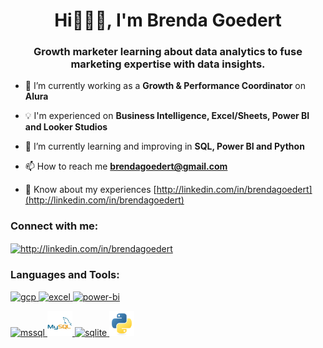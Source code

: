 <h1 align="center">Hi👩🏻‍💻, I'm Brenda Goedert</h1>
<h3 align="center">Growth marketer learning about data analytics to fuse marketing expertise with data insights.</h3>

- 🔭 I’m currently working as a **Growth & Performance Coordinator** on **Alura**

- 💡 I'm experienced on **Business Intelligence, Excel/Sheets, Power BI and Looker Studios**

- 🌱 I’m currently learning and improving in **SQL, Power BI and Python**

- 📫 How to reach me **brendagoedert@gmail.com**

- 📄 Know about my experiences [http://linkedin.com/in/brendagoedert](http://linkedin.com/in/brendagoedert)

<h3 align="left">Connect with me:</h3>
<p align="left">
<a href="https://linkedin.com/in/brendagoedert" target="blank"><img align="center" src="https://raw.githubusercontent.com/rahuldkjain/github-profile-readme-generator/master/src/images/icons/Social/linked-in-alt.svg" alt="http://linkedin.com/in/brendagoedert" height="30" width="40" /></a>
</p>

<h3 align="left">Languages and Tools:</h3>
<p align="left"> 

<a href="https://cloud.google.com" target="_blank" rel="noreferrer"> <img src="https://www.vectorlogo.zone/logos/google_cloud/google_cloud-icon.svg" alt="gcp" width="40" height="40"/> </a>
<a href="https://www.microsoft.com/pt-br/microsoft-365/excel" target="_blank" rel="noreferrer"> <img src="https://cdn-icons-png.flaticon.com/512/888/888850.png" alt="excel" width="40" height="40"/> </a>
<a href="https://powerbi.microsoft.com/pt-br/" target="_blank" rel="noreferrer"> <img src="https://e7.pngegg.com/pngimages/252/727/png-clipart-power-bi-business-intelligence-microsoft-analytics-microsoft-text-rectangle.png" alt="power-bi" width="40" height="40"/> </a>

<a href="https://www.microsoft.com/en-us/sql-server" target="_blank" rel="noreferrer"> <img src="https://www.svgrepo.com/show/303229/microsoft-sql-server-logo.svg" alt="mssql" width="40" height="40"/> </a>
<a href="https://www.mysql.com/" target="_blank" rel="noreferrer"> <img src="https://raw.githubusercontent.com/devicons/devicon/master/icons/mysql/mysql-original-wordmark.svg" alt="mysql" width="40" height="40"/> </a>
<a href="https://www.sqlite.org/" target="_blank" rel="noreferrer"> <img src="https://www.vectorlogo.zone/logos/sqlite/sqlite-icon.svg" alt="sqlite" width="40" height="40"/> </a>
<a href="https://www.python.org" target="_blank" rel="noreferrer"> <img src="https://raw.githubusercontent.com/devicons/devicon/master/icons/python/python-original.svg" alt="python" width="40" height="40"/> </a>
</p>
